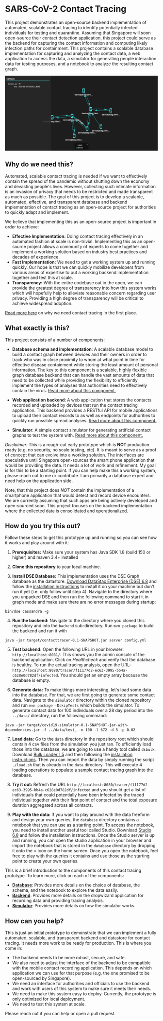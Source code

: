 # SARS-CoV-2 Contact Tracing

This project demonstrates an open-source backend implementation of automated, scalable contact tracing to identify potentially infected individuals for testing and quarantine.
Assuming that Singapore will soon open-source their contact detection application, this project could serve as the backend for capturing the contact information and computing
likely infection paths for containment. This project contains a scalable database implementation for capturing and analyzing the contact data, a web application to access the data,
a simulator for generating people interaction data for testing purposes, and a notebook to analyze the resulting contact graph.

![Device Contact Graph](/docs/images/device_graph.png?raw=true)

## Why do we need this?

Automated, scalable contact tracing is needed if we want to effectively contain the spread of the pandemic without shutting down the economy and devasting people's lives.
However, collecting such intimate information is an invasion of privacy that needs to be restricted and made transparent as much as possible. The goal of this project is to develop
a scalable, automated, effective, and transparent database and backend implementation of contact tracing as an open-source project for authorities to quickly adapt and implement.

We believe that implementing this as an open-source project is important in order to achieve:

- **Effective Implementation:** Doing contact tracing effectively in an automated fashion at scale is non-trivial. Implementing this as an open-source project allows a community of
experts to come together and implement a working solution based on industry best practices and decades of experience.
- **Fast Implementation:** We need to get a working system up and running quickly. Our hope is that we can quickly mobilize developers from various areas of expertise to put a 
working backend implementation together and test this at scale.
- **Transparency:** With the entire codebase out in the open, we can provide the greatest degree of transparency into how this system works which will hopefully help to alleviate
reasonable concern regarding user privacy. Providing a high degree of transparency will be critical to achieve widespread adoption.

[Read more here](docs/why-contact-tracing.md) on why we need contact tracing in the first place.

## What exactly is this?

This project consists of a number of components:

- **Database schema and implementation**: A scalable database model to build a contact graph between devices and their owners in order to track who was in close proximity to whom at what point in time for
effective disease containment while storing the least amount of personal information. The key to this component is a scalable, highly flexible graph database backend that can handle the vast amounts of data
that need to be collected while providing the flexibility to efficiently implement the types of analyses that authorities need to effectively contain the virus. 
[Read more about this component.](database/)

- **Web application backend**: A web application that stores the contacts recorded and uploaded by devices that run the contact tracing application. This backend provides a RESTful API for mobile applications to upload
their contact records to as well as endpoints for authorities to quickly run possible spread analyses.
[Read more about this component.](backend/)

- **Simulator**: A simple contact simulator for generating artificial contact graphs to test the system with. [Read more about this component.](simulator/)

*Disclaimer:* This is a rough-cut early prototype which is **NOT** production ready (e.g. no security, no scale testing, etc). 
It is meant to serve as a proof of concept that can evolve into a working solution. The interfaces are speculative until Singapore open-sources the smart phone application that would be providing the data.
It needs a lot of work and refinement. My goal is for this to be a starting point.
If you can help make this a working system, please reach out to me or contribute. I am primarily a database expert and need help on the application side. 

Note, that this project does *NOT* contain the implementation of a smartphone application that would detect and record device encounters. We are currently assuming that such apps are being actively developed
and open-sourced soon. This project focuses on the backend implementation where the collected data is consolidated and operationalized. 

## How do you try this out?

Follow these steps to get this prototype up and running so you can see how it works and play around with it:

1. **Prerequisites:** Make sure your system has Java SDK 1.8 (build 150 or higher) and maven 3.4+ installed

2. **Clone this repository** to your local machine. 

3. **Install DSE Database:** This implementation uses the DSE Graph database as the datastore. [Download DataStax Enterprise (DSE) 6.8](https://downloads.datastax.com/#enterprise)
 and follow the [installation instructions](https://docs.datastax.com/en/install/6.8/install/dseBasicInstall.html) 
 to install it on your machine but don't run it yet (i.e. only follow until step 4). 
Navigate to the directory where you unpacked DSE and then run the following command to start it in graph mode and make sure there are no error messages during startup:
```
bin/dse cassandra -g
```

4. **Run the backend:** Navigate to the directory where you cloned this repository and into the `backend` sub-directory. Run `mvn package` to build the backend and run it with
```
java -jar target/contacttracer-0.1-SNAPSHOT.jar server config.yml
```

5. **Test backend:** Open the following URL in your browser: `http://localhost:8081/`. This shows you the admin console of the backend application. Click on *Healthcheck* and verify that the database is healthy.
To run the actual tracing analysis, open the URL: `http://localhost:8080/tracer/f11177d2-ec63-3995-bb4a-c628e0d782df/infected`. You should get an empty array because the database is empty.

6. **Generate data:** To make things more interesting, let's load some data into the database. For that, we are first going to generate some contact data. Navigate to the `simulator` directory within the cloned
repository and run  `mvn package -DskipTests` which builds the simulator. To generate contact data for 100 individuals over a 28 day period into the `../data/` directory, run the following command:
```
java -jar target/covid19-simulator-0.1-SNAPSHOT-jar-with-dependencies.jar -f ../data/test_ -n 100 -l 672 -d 5 -p 0.02
```

7. **Load data:** Go to the `data` directory in the repository root which should contain 4 csv files from the simulation you just ran. To efficiently load those into the database, we are going to use a handy
tool called `dsbulk`. Download [Bulk Loader 1.5](https://downloads.datastax.com/#bulk-loader) and then following the 
[installation instructions](https://docs.datastax.com/en/dsbulk/doc/dsbulk/install/dsbulkInstall.html). Then you can import the data by simply running the script `./load.sh` that 
is already in the `data` directory. This will execute 4 loading operations to populate a sample contact tracing graph into the database.

8. **Try it out:** Refresh the URL `http://localhost:8080/tracer/f11177d2-ec63-3995-bb4a-c628e0d782df/infected` and you should get a list of individuals that could potentially have been infected by the
traced individual together with their first point of contact and the total exposure duration aggregated across all contacts.

9. **Play with the data:** If you want to play around with the data freeform and design your own queries, the `database` directory contains a notebook that you can use as a starting point.
To access the notebook, you need to install another useful tool called Studio. Download [Studio 6.8](https://downloads.datastax.com/#studio) and follow the installation instructions. Once the Studio server
is up and running, you can open the studio application in your browser and import the notebook that is stored in the `database` directory by dropping it onto the **+** icon on the home screen.
Once you open the notebook, feel free to play with the queries it contains and use those as the starting point to create your own queries.

This is a brief introduction to the components of this contact tracing prototype. To learn more, click on each of the components:

- **[Database](database/)**: Provides more details on the choice of database, the schema, and the notebook to explore the data easily.
- **[Backend](backend/)**: Provides more details on the dropwizard application for recording data and providing tracing analysis.
- **[Simulator](simulator/)**: Provides more details on how the simulator works.


## How can you help?

This is just an initial prototype to demonstrate that we can implement a fully automated, scalable, and transparent backend and datastore for contact tracing. It needs more work to be ready for production.
This is where you come in:

- The backend needs to be more robust, secure, and safe. 
- We also need to adjust the interface of the backend to be compatible with the mobile contact recording application. This depends on which application we can use for that purpose 
(e.g. the one promised to be open-sourced by Singapore).
- We need an interface for authorities and officials to use the backend and work with users of this system to make sure it meets their needs.
- We need to make this system easy to deploy. Currently, the prototype is only optimized for local deployment.
- We need to test this system at scale.

Please reach out if you can help or open a pull request.